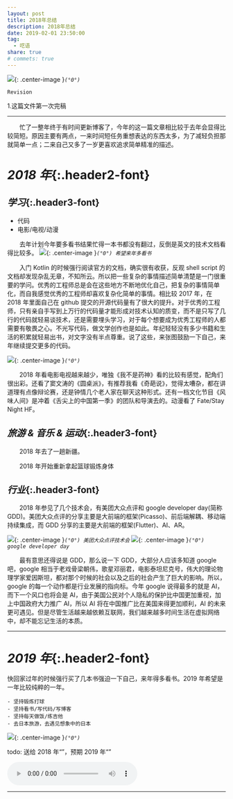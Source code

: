 ```yaml
---
layout: post
title: 2018年总结
description: 2018年总结
date: 2019-02-01 23:50:00
tag:
  - 呓语
share: true
# commets: true
---
```


![]({{site.asseturl}}/2019-02-01/2019-02-01-desktop.jpeg){: .center-image }_`(°0°)`_

`Revision`

1.这篇文件第一次完稿

---

&emsp;&emsp;忙了一整年终于有时间更新博客了，今年的这一篇文章相比较于去年会显得比较简短。原因主要有两点，一来时间短任务重想表达的东西太多，为了减轻负担那就简单一点；二来自己又多了一岁更喜欢追求简单精准的描述。

# _2018 年_{:.header2-font}

## _学习_{:.header3-font}

- 代码
- 电影/电视/动漫

&emsp;&emsp;去年计划今年要多看书结果忙得一本书都没有翻过，反倒是英文的技术文档看得比较多。
![]({{site.asseturl}}/2019-02-01/2019-02-01-booklist.jpeg){: .center-image }_`(°0°) 希望来年多看书`_

&emsp;&emsp;入门 Kotlin 的时候强行阅读官方的文档，确实很有收获，反观 shell script 的文档却发现杂乱无章，不知所云。所以把一些复杂的事情描述简单清楚是一门很重要的学问。优秀的工程师总是会在这些地方不断地优化自己，把复杂的事情简单化，而自我感觉优秀的工程师却喜欢复杂化简单的事情。相比较 2017 年，在 2018 年里面自己在 github 提交的开源代码量有了很大的提升。对于优秀的工程师，只有亲自手写到上万行的代码量才能形成对技术认知的质变，而不是只写了几行的代码就轻易谈技术，还是需要埋头学习，对于每个想要成为优秀工程师的人都需要有敬畏之心。不光写代码，做文学创作也是如此。年纪轻轻没有多少书籍和生活的积累就轻易出书，对文字没有半点尊重。说了这些，来张图鼓励一下自己，来年继续提交更多的代码。

![]({{site.asseturl}}/2019-02-01/2019-02-01-github_commit_history.png){: .center-image }_`(°0°)`_

&emsp;&emsp;2018 年看电影电视越来越少，唯独《我不是药神》看的比较有感觉，配角们很出彩。还看了窦文涛的《圆桌派》，有推荐我看《奇葩说》，觉得太嘈杂，都在讲道理有点像辩论赛，还是钟情几个老人家在聊天这种形式。还有一档文化节目《风味人间》是冲着《舌尖上的中国第一季》的团队和导演去的。动漫看了 Fate/Stay Night HF。

## _旅游 & 音乐 & 运动_{:.header3-font}

&emsp;&emsp;2018 年去了一趟新疆。

&emsp;&emsp;2018 年开始重新拿起篮球锻炼身体

## _行业_{:.header3-font}

&emsp;&emsp;2018 年参见了几个技术会，有美团大众点评和 google developer day(简称 GDD)。美团大众点评的分享主要是大前端的框架(Picasso)、前后端解耦、移动端持续集成，而 GDD 分享的主要是大前端的框架(Flutter)、AI、AR。

![]({{site.asseturl}}/2019-02-01/2019-02-01-meituan.jpeg){: .center-image }_`(°0°) 美团大众点评技术会`_
![]({{site.asseturl}}/2019-02-01/2019-02-01-google.jpeg){: .center-image }_`(°0°) google developer day`_

&emsp;&emsp;最有意思还得说是 GDD，那么说一下 GDD，大部分人应该多知道 google 吧，google 相当于老戏骨梁朝伟，歌星邓丽君，电影泰坦尼克号，伟大的理论物理学家爱因斯坦，都对那个时候的社会以及之后的社会产生了巨大的影响。所以，google 的每一个动作都是行业发展的指向标。今年 google 说得最多的就是 AI，而下一个风口也将会是 AI，由于美国公民对个人隐私的保护比中国更加重视，加上中国政府大力推广 AI，所以 AI 将在中国推广比在美国来得更加顺利，AI 的未来更可遇见。但是尽管生活越来越依赖互联网，我们越来越多时间生活在虚拟网络中，却不能忘记生活的本质。

---

# _2019 年_{:.header2-font}

快回家过年的时候强行买了几本书强迫一下自己，来年得多看书。2019 年希望是一年比较纯粹的一年。

```
- 坚持锻炼打球
- 坚持看书/写代码/写博客
- 坚持每天做饭/练吉他
- 去日本旅游，去遇见想象中的日本
```

![]({{site.asseturl}}/2019-02-01/2019-02-01-guitar.jpeg){: .center-image }_`(°0°)`_

todo: 送给 2018 年“”，预期 2019 年“”

<audio  class="center-image" controls="controls" autoplay="autoplay" loop="loop" preload="metadata">
    <source src="{{site.baseurl}}/asset/2019-02-01/2019-02-01-audio.mp3" type="audio/mpeg"/>
    <b>Your browser does not support HTML5 audio element</b>
</audio>

---
